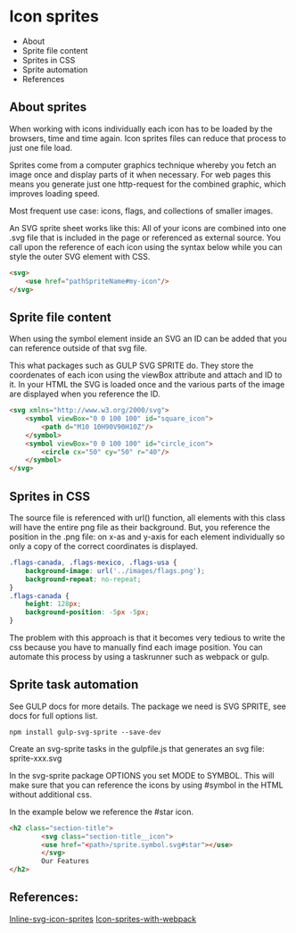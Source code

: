 # Icon sprites
- About
- Sprite file content
- Sprites in CSS
- Sprite automation
- References
## About sprites
When working with icons individually each icon has to be loaded by the browsers, time and time again. Icon sprites files can reduce that process to just one file load.

Sprites come from a computer graphics technique whereby you fetch an image once and display parts of it when necessary. For web pages this means you generate just one http-request for the combined graphic, which improves loading speed.

Most frequent use case: icons, flags, and collections of smaller images.

An SVG sprite sheet works like this: All of your icons are combined into one .svg file that is included in the page or referenced as external source. You call upon the reference of each icon using the syntax below while you can style the outer SVG element with CSS.
```HTML
<svg>
	<use href="pathSpriteName#my-icon"/>
</svg>
```

## Sprite file content
When using the symbol element inside an SVG an ID can be added that you can reference outside of that svg file. 

This what packages such as GULP SVG SPRITE do. They store the coordenates of each icon using the viewBox attribute and attach and ID to it. In your HTML the SVG is loaded once and the various parts of the image are displayed when you reference the ID.
```HTML
<svg xmlns="http://www.w3.org/2000/svg">
    <symbol viewBox="0 0 100 100" id="square_icon">
        <path d="M10 10H90V90H10Z"/>
    </symbol>
    <symbol viewBox="0 0 100 100" id="circle_icon">
        <circle cx="50" cy="50" r="40"/>
    </symbol>
</svg>
```

## Sprites in CSS
The source file is referenced with url() function, all elements with this class will have the entire png file as their background. But, you reference the position in the .png file: on x-as and y-axis for each element individually so only a copy of the correct coordinates is displayed.
```CSS
.flags-canada, .flags-mexico, .flags-usa {
	background-image: url('../images/flags.png');
	background-repeat: no-repeat;
}
.flags-canada {
	height: 128px;
	background-position: -5px -5px; 
}
```
The problem with this approach is that it becomes very tedious to write the css because you have to manually find each image position. You can automate this process by using a taskrunner such as webpack or gulp.


## Sprite task automation
See GULP docs for more details. The package we need is SVG SPRITE, see docs for full options list.
``` 	
npm install gulp-svg-sprite --save-dev	
```
Create an svg-sprite tasks in the gulpfile.js that generates an svg file: sprite-xxx.svg

In the svg-sprite package OPTIONS you set MODE to SYMBOL. This will make sure that you can reference the icons by using #symbol in the HTML without additional css.

In the example below we reference the #star icon.
```HTML
<h2 class="section-title">
		<svg class="section-title__icon">
		<use href="<path>/sprite.symbol.svg#star"></use>
		</svg>
		Our Features
</h2>
```

## References:
[Inline-svg-icon-sprites](https://www.tomhazledine.com/inline-svg-icon-sprites/)
[Icon-sprites-with-webpack](https://community.wia.io/d/6-generating-an-svg-sprite-sheet-with-webpack)